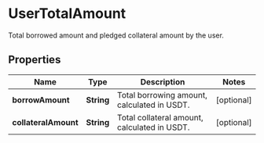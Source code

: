 
# UserTotalAmount

Total borrowed amount and pledged collateral amount by the user.

## Properties

Name | Type | Description | Notes
------------ | ------------- | ------------- | -------------
**borrowAmount** | **String** | Total borrowing amount, calculated in USDT. |  [optional]
**collateralAmount** | **String** | Total collateral amount, calculated in USDT. |  [optional]

